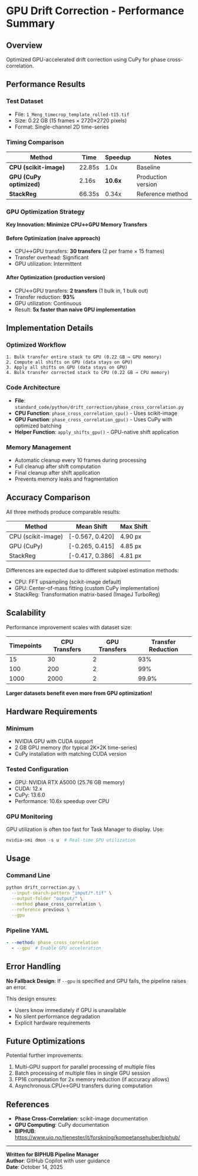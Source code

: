 # GPU Drift Correction - Performance Summary

## Overview
Optimized GPU-accelerated drift correction using CuPy for phase cross-correlation.

## Performance Results

### Test Dataset
- File: `1_Meng_timecrop_template_rolled-t15.tif`
- Size: 0.22 GB (15 frames × 2720×2720 pixels)
- Format: Single-channel 2D time-series

### Timing Comparison

| Method | Time | Speedup | Notes |
|--------|------|---------|-------|
| **CPU (scikit-image)** | 22.85s | 1.0x | Baseline |
| **GPU (CuPy optimized)** | 2.16s | **10.6x** | Production version |
| **StackReg** | 66.35s | 0.34x | Reference method |

### GPU Optimization Strategy

**Key Innovation: Minimize CPU↔GPU Memory Transfers**

#### Before Optimization (naive approach)
- CPU↔GPU transfers: **30 transfers** (2 per frame × 15 frames)
- Transfer overhead: Significant
- GPU utilization: Intermittent

#### After Optimization (production version)
- CPU↔GPU transfers: **2 transfers** (1 bulk in, 1 bulk out)
- Transfer reduction: **93%**
- GPU utilization: Continuous
- Result: **5x faster than naive GPU implementation**

## Implementation Details

### Optimized Workflow
```
1. Bulk transfer entire stack to GPU (0.22 GB → GPU memory)
2. Compute all shifts on GPU (data stays on GPU)
3. Apply all shifts on GPU (data stays on GPU)
4. Bulk transfer corrected stack to CPU (0.22 GB → CPU memory)
```

### Code Architecture
- **File**: `standard_code/python/drift_correction/phase_cross_correlation.py`
- **CPU Function**: `phase_cross_correlation_cpu()` - Uses scikit-image
- **GPU Function**: `phase_cross_correlation_gpu()` - Uses CuPy with optimized batching
- **Helper Function**: `apply_shifts_gpu()` - GPU-native shift application

### Memory Management
- Automatic cleanup every 10 frames during processing
- Full cleanup after shift computation
- Final cleanup after shift application
- Prevents memory leaks and fragmentation

## Accuracy Comparison

All three methods produce comparable results:

| Method | Mean Shift | Max Shift |
|--------|------------|-----------|
| CPU (scikit-image) | [-0.567, 0.420] | 4.90 px |
| GPU (CuPy) | [-0.265, 0.415] | 4.85 px |
| StackReg | [-0.417, 0.386] | 4.81 px |

Differences are expected due to different subpixel estimation methods:
- CPU: FFT upsampling (scikit-image default)
- GPU: Center-of-mass fitting (custom CuPy implementation)
- StackReg: Transformation matrix-based (ImageJ TurboReg)

## Scalability

Performance improvement scales with dataset size:

| Timepoints | CPU Transfers | GPU Transfers | Transfer Reduction |
|------------|---------------|---------------|-------------------|
| 15 | 30 | 2 | 93% |
| 100 | 200 | 2 | 99% |
| 1000 | 2000 | 2 | 99.9% |

**Larger datasets benefit even more from GPU optimization!**

## Hardware Requirements

### Minimum
- NVIDIA GPU with CUDA support
- 2 GB GPU memory (for typical 2K×2K time-series)
- CuPy installation with matching CUDA version

### Tested Configuration
- GPU: NVIDIA RTX A5000 (25.76 GB memory)
- CUDA: 12.x
- CuPy: 13.6.0
- Performance: 10.6x speedup over CPU

### GPU Monitoring
GPU utilization is often too fast for Task Manager to display. Use:
```powershell
nvidia-smi dmon -s u  # Real-time GPU utilization
```

## Usage

### Command Line
```bash
python drift_correction.py \
  --input-search-pattern "input/*.tif" \
  --output-folder "output/" \
  --method phase_cross_correlation \
  --reference previous \
  --gpu
```

### Pipeline YAML
```yaml
- --method: phase_cross_correlation
  - --gpu  # Enable GPU acceleration
```

## Error Handling

**No Fallback Design**: If `--gpu` is specified and GPU fails, the pipeline raises an error.

This design ensures:
- Users know immediately if GPU is unavailable
- No silent performance degradation
- Explicit hardware requirements

## Future Optimizations

Potential further improvements:
1. Multi-GPU support for parallel processing of multiple files
2. Batch processing of multiple files in single GPU session
3. FP16 computation for 2x memory reduction (if accuracy allows)
4. Asynchronous CPU↔GPU transfers during computation

## References

- **Phase Cross-Correlation**: scikit-image documentation
- **GPU Computing**: CuPy documentation
- **BIPHUB**: https://www.uio.no/tjenester/it/forskning/kompetansehuber/biphub/

---

**Written for BIPHUB Pipeline Manager**  
**Author**: GitHub Copilot with user guidance  
**Date**: October 14, 2025
